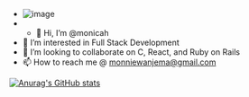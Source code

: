 

- ![image](https://github.com/monicah79/monicah79/assets/107432779/19570216-9279-4e06-b33c-0f39f322cbfe)
- - 👋 Hi, I’m @monicah
- 👀 I’m interested in Full Stack Development
- 💞️ I’m looking to collaborate on C, React, and Ruby on Rails
- 📫 How to reach me @ monniewanjema@gmail.com

[![Anurag's GitHub stats](https://github-readme-stats.vercel.app/api?username=monicah79)](https://github.com/anuraghazra/github-readme-stats)
